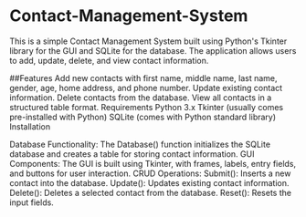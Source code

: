 # Contact-Management-System

This is a simple Contact Management System built using Python's Tkinter library for the GUI and SQLite for the database. The application allows users to add, update, delete, and view contact information.

##Features
Add new contacts with first name, middle name, last name, gender, age, home address, and phone number.
Update existing contact information.
Delete contacts from the database.
View all contacts in a structured table format.
Requirements
Python 3.x
Tkinter (usually comes pre-installed with Python)
SQLite (comes with Python standard library)
Installation


Database Functionality:
The Database() function initializes the SQLite database and creates a table for storing contact information.
GUI Components:
The GUI is built using Tkinter, with frames, labels, entry fields, and buttons for user interaction.
CRUD Operations:
Submit(): Inserts a new contact into the database.
Update(): Updates existing contact information.
Delete(): Deletes a selected contact from the database.
Reset(): Resets the input fields.

